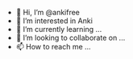 - 👋 Hi, I’m @ankifree
- 👀 I’m interested in Anki
- 🌱 I’m currently learning ...
- 💞️ I’m looking to collaborate on ...
- 📫 How to reach me ...

<!---
ankifree/ankifree is a ✨ special ✨ repository because its `README.md` (this file) appears on your GitHub profile.
You can click the Preview link to take a look at your changes.
--->
